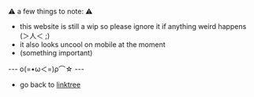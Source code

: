 ⚠️ a few things to note: ⚠️

* this website is still a wip so please ignore it if anything weird happens (＞人＜ ;)
* it also looks uncool on mobile at the moment
* (something important)

--- ο(=•ω＜=)ρ⌒☆ ---
* go back to [linktree](https://linktr.ee/cheeeto)
